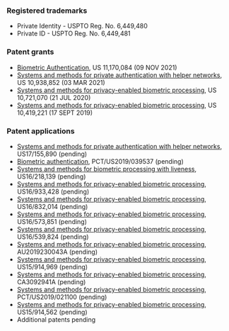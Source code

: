 ### Registered trademarks
* Private Identity - USPTO Reg. No. 6,449,480
* Private ID - USPTO Reg. No. 6,449,481

### Patent grants
* [Biometric Authentication](https://patents.google.com/patent/US11170084B2/en), US 11,170,084 (09 NOV 2021)
* [Systems and methods for private authentication with helper networks](https://patents.google.com/patent/US10938852B1/), US 10,938,852 (03 MAR 2021)
* [Systems and methods for privacy-enabled biometric processing](https://patents.google.com/patent/US10721070B2/), US 10,721,070 (21 JUL 2020) 
* [Systems and methods for privacy-enabled biometric processing](https://patents.google.com/patent/US10419221B1/), US 10,419,221 (17 SEPT 2019) 
 
### Patent applications 
* [Systems and methods for private authentication with helper networks](https://patents.google.com/patent/US20210141896A1/), US17/155,890 (pending)
* [Biometric authentication](https://patents.google.com/patent/WO2020006252A1/), PCT/US2019/039537 (pending)
* [Systems and methods for biometric processing with liveness](https://patents.google.com/patent/US20190278895A1/), US16/218,139 (pending)
* [Systems and methods for privacy-enabled biometric processing](https://patents.google.com/patent/US20200351097A1/), US16/933,428 (pending) 
* [Systems and methods for privacy-enabled biometric processing](https://patents.google.com/patent/US20200228336A1/), US16/832,014 (pending)
* [Systems and methods for privacy-enabled biometric processing](https://patents.google.com/patent/US20200014541A1/), US16/573,851 (pending)
* [Systems and methods for privacy-enabled biometric processing](https://patents.google.com/patent/US20200044852A1/), US16/539,824 (pending)
* [Systems and methods for privacy-enabled biometric processing](https://patents.google.com/patent/AU2019230043A1/), AU2019230043A (pending)
* [Systems and methods for privacy-enabled biometric processing](https://patents.google.com/patent/US20190278937A1/), US15/914,969 (pending)
* [Systems and methods for privacy-enabled biometric processing](https://patents.google.com/patent/CA3092941A1/), CA3092941A (pending)
* [Systems and methods for privacy-enabled biometric processing](https://patents.google.com/patent/WO2019173562A1/), PCT/US2019/021100 (pending)
* [Systems and methods for privacy-enabled biometric processing](https://patents.google.com/patent/US20190279047A1/), US15/914,562 (pending)
* Additional patents pending 